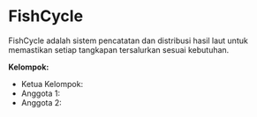 # FishCycle
FishCycle adalah sistem pencatatan dan distribusi hasil laut untuk memastikan setiap tangkapan tersalurkan sesuai kebutuhan.

**Kelompok:**
- Ketua Kelompok: 
- Anggota 1: 
- Anggota 2: 
